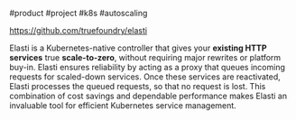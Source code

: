 #product #project #k8s #autoscaling 

https://github.com/truefoundry/elasti

Elasti is a Kubernetes-native controller that gives your **existing HTTP services** true **scale-to-zero**, without requiring major rewrites or platform buy-in.  Elasti ensures reliability by acting as a proxy that queues incoming requests for scaled-down services. Once these services are reactivated, Elasti processes the queued requests, so that no request is lost. This combination of cost savings and dependable performance makes Elasti an invaluable tool for efficient Kubernetes service management.